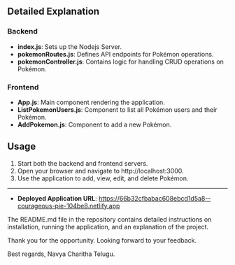 ## Detailed Explanation

### Backend
- **index.js**: Sets up the Nodejs Server.
- **pokemonRoutes.js**: Defines API endpoints for Pokémon operations.
- **pokemonController.js**: Contains logic for handling CRUD operations on Pokémon.

### Frontend
- **App.js**: Main component rendering the application.
- **ListPokemonUsers.js**: Component to list all Pokémon users and their Pokémon.
- **AddPokemon.js**: Component to add a new Pokémon.

## Usage
1. Start both the backend and frontend servers.
2. Open your browser and navigate to http://localhost:3000.
3. Use the application to add, view, edit, and delete Pokémon.

---

- **Deployed Application URL**: https://66b32cfbabac608ebcd1d5a8--courageous-pie-104be8.netlify.app

The README.md file in the repository contains detailed instructions on installation, running the application, and an explanation of the project.

Thank you for the opportunity. Looking forward to your feedback.

Best regards,
Navya Charitha Telugu.
